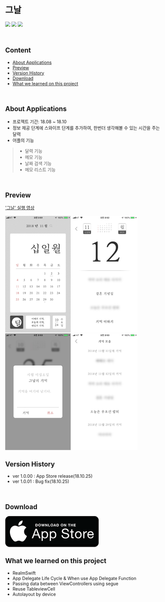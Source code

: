 # 그날
<p align="left">
<img src="https://img.shields.io/badge/swift-4.2-blue.svg" />
<img src="https://img.shields.io/badge/xcode-10.0-green.svg" />
<img src="https://img.shields.io/badge/ios-12.0-yellow.svg" />
</p>
<br>

## Content

- [About Applications](#about-applications)
- [Preview](#preview)
- [Version History](#version-history)
- [Download](#download)
- [What we learned on this project](#what-we-learned-on-this-project)

<br>

## About Applications

- 프로젝트 기간: 18.08 ~ 18.10
- 정보 제공 단계에 스와이프 단계를 추가하여, 한번더 생각해볼 수 있는 시간을 주는 달력
- 어플의 기능
>- 달력 기능
>- 메모 기능
>- 날짜 검색 기능
>- 메모 리스트 기능

<br>

## Preview
<p align="left">
<a href="https://vimeo.com/297006585"> '그날' 실행 영상 </a> <br><br>

<img src="PreviewImages/firstImage.jpeg" width="210" />
<img src="PreviewImages/secondImage.jpeg" width="210" />
<img src="PreviewImages/thirdImage.jpeg" width="210" />
<img src="PreviewImages/ListImage.png" width="210" />
</p>

## Version History

- ver 1.0.00 : App Store release(18.10.25)
- ver 1.0.01 : Bug fix(18.10.25)

<br>

## Download
<a href="https://itunes.apple.com/kr/app/그날/id1439946124"> ![Available](PreviewImages/storeImage.png)
</a>
<br>

## What we learned on this project

- RealmSwift
- App Delegate Life Cycle & When use App Delegate Function
- Passing data between ViewControllers using segue
- Reuse TableviewCell
- Autolayout by device

<br>
